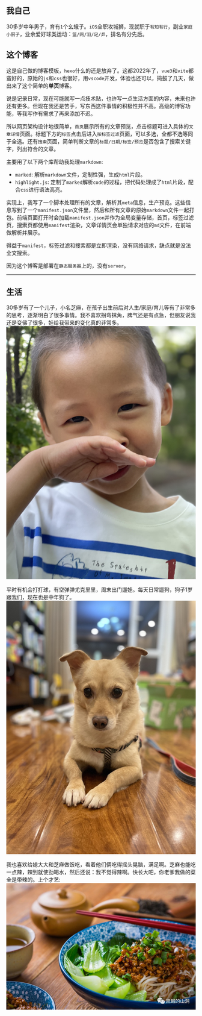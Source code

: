 ## 我自己
30多岁中年男子，育有`1`个幺蛾子。`iOS`全职攻城狮，现就职于`有知有行`，副业`家庭小厨子`，业余爱好球类运动：`篮/网/羽/足/乒`，排名有分先后。

## 这个博客
这是自己做的博客模板，`hexo`什么的还是放弃了。这都2022年了，`vue3`和`vite`都蛮好的，原始的`js`和`css`也很好，用`vscode`开发，体验也还可以，捣鼓了几天，做出来了这个简单的**单页**博客。

说是记录日常，现在可能就写一点技术贴，也许写一点生活方面的内容，未来也许还有更多。但现在我还是苦手，写东西这件事情的积极性并不高。高级的博客功能，等我写作有需求了再来添加不迟。

所以网页架构设计地很简单，`首页`展示所有的文章预览，点击标题可进入具体的`文章详情`页面。标题下方的`标签`点击后进入`按标签过滤`页面，可以多选，全都不选等同于全选。还有`搜索`页面，简单判断文章的`标题/日期/标签/预览`是否包含了搜索关键字，列出符合的文章。

主要用了以下两个库帮助我处理`markdown`:
* `marked`: 解析`markdown`文件，定制性强，生成`html`片段。
* `highlight.js`: 定制了`marked`解析`code`的过程，把代码处理成了`html`片段，配合`css`进行语法高亮。

实现上，我写了一个脚本处理所有的文章，解析其`meta`信息，生产预览。这些信息写到了一个`manifest.json`文件里，然后和所有文章的原始`markdown`文件一起打包。前端页面打开时会加载`manifest.json`并作为全局变量存储，首页，标签过滤页，搜索页都使用`manifest`渲染，文章详情页会单独请求对应的`md`文件，在前端做解析并展示。

得益于`manifest`，标签过滤和搜索都是立即渲染，没有网络请求，缺点就是没法全文搜索。

因为这个博客是部署在`静态服务器`上的，没有`server`。

-----

## 生活
30多岁有了一个儿子，小名芝麻，在孩子出生前后对人生/家庭/育儿等有了非常多的思考，逐渐明白了很多事情。我不喜欢拐弯抹角，脾气还是有点急，但朋友说我还是变佛了很多，娃给我带来的变化真的非常多。
![芝麻](zhizhi.jpg)

平时有机会打打球，有空弹弹尤克里里，周末出门遛娃。每天日常遛狗，狗子1岁跟我们，现在也是中年狗了。
![奶油](dog.jpg)

我也喜欢给媳大大和芝麻做饭吃，看着他们俩吃得摇头晃脑，满足啊。芝麻也能吃一点辣，辣到就使劲喝水，然后还说：我不觉得辣啊。快长大吧，你老爹我做的菜全是带辣的。上个才艺:
![重庆小面](noodle.jpg)